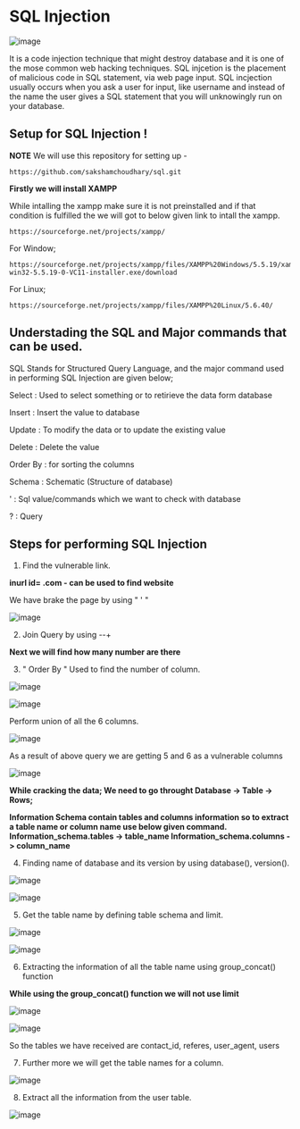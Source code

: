 # SQL Injection 

![image](https://user-images.githubusercontent.com/60937657/198902914-580df9a4-f051-4a21-a4ed-aeef2b2e94f7.png)

It is a code injection technique that might destroy database and it is one of the mose common web hacking techniques. SQL injcetion is the placement of malicious code in SQL statement, via web page input. SQL incjection usually occurs when you ask a user for input, like username and instead of the name the user gives a SQL statement that you will unknowingly run on your database. 

## Setup for SQL Injection !

**NOTE** We will use this repository for setting up - 

``` 
https://github.com/sakshamchoudhary/sql.git 
```

**Firstly we will install XAMPP** 

While intalling the xampp make sure it is not preinstalled and if that condition is fulfilled the we will got to below given link to intall the xampp. 

``` 
https://sourceforge.net/projects/xampp/
```

For Window;

``` 
https://sourceforge.net/projects/xampp/files/XAMPP%20Windows/5.5.19/xampp-win32-5.5.19-0-VC11-installer.exe/download
```

For Linux;

```
https://sourceforge.net/projects/xampp/files/XAMPP%20Linux/5.6.40/
```

## Understading the SQL and Major commands that can be used. 

SQL Stands for Structured Query Language, and the major command used in performing SQL Injection are given below;

Select : Used to select something or to retirieve the data form database 

Insert : Insert the value to database 

Update : To modify the data or to update the existing value 

Delete : Delete the value 

Order By : for sorting the columns

Schema : Schematic (Structure of database)

' : Sql value/commands which we want to check with database 

? : Query 

## Steps for performing SQL Injection 

1. Find the vulnerable link.

**inurl id= .com - can be used to find website**

We have brake the page by using " ' "

![image](https://user-images.githubusercontent.com/60937657/203272514-02d6327d-931e-4e8c-970b-ec3780bda1d1.png)

2. Join Query by using --+

**Next we will find how many number are there**

3. " Order By " Used to find the number of column. 

![image](https://user-images.githubusercontent.com/60937657/203273611-ab5a2e1b-8266-48e9-b0a7-2fb09a182b3c.png)

![image](https://user-images.githubusercontent.com/60937657/203273683-a085cb7e-1722-4250-a938-8cdc7563ff09.png)

Perform union of all the 6 columns.

![image](https://user-images.githubusercontent.com/60937657/203292475-12cda540-ef5b-421c-be0a-861d580360d5.png)

As a result of above query we are getting 5 and 6 as a vulnerable columns 

![image](https://user-images.githubusercontent.com/60937657/203292614-0867c158-f3ec-4dde-b404-54ad0c19b35c.png)

**While cracking the data;
We need to go throught Database -> Table -> Rows;**

**Information Schema contain tables and columns information so to extract a table name or column name use below given command.
Information_schema.tables -> table_name
Information_schema.columns -> column_name**

4. Finding name of database and its version by using database(), version().

![image](https://user-images.githubusercontent.com/60937657/203461489-fcef5658-852a-45d9-9e90-7dd1fc94e5bc.png)

![image](https://user-images.githubusercontent.com/60937657/203461556-45ee5eb8-0b3c-4ec5-b8d3-b73f8df2703e.png)

5. Get the table name by defining table schema and limit.

![image](https://user-images.githubusercontent.com/60937657/203464507-8b257cd7-b239-4699-9bb5-539f04a75226.png)

![image](https://user-images.githubusercontent.com/60937657/203464545-a42c564c-202d-4615-9bd8-5385d54bd80a.png)

6. Extracting the information of all the table name using group_concat() function 

**While using the group_concat() function we will not use limit**

![image](https://user-images.githubusercontent.com/60937657/203467470-701db281-27cb-4175-9d72-cedda86934c3.png)

![image](https://user-images.githubusercontent.com/60937657/203467579-fb56a730-f788-4948-8f79-20e245173c58.png)

So the tables we have received are contact_id, referes, user_agent, users

7. Further more we will get the table names for a column.

![image](https://user-images.githubusercontent.com/60937657/203469351-29f91809-d645-4d12-a491-dd8c20de057e.png)

8. Extract all the information from the user table. 

![image](https://user-images.githubusercontent.com/60937657/203470003-f1bb5249-b92f-4876-aabc-25cfb5fc4ae1.png)
